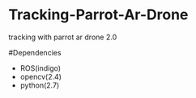 # Tracking-Parrot-Ar-Drone
tracking with parrot ar drone 2.0

#Dependencies
- ROS(indigo)
- opencv(2.4)
- python(2.7)

